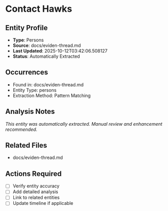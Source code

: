 # Contact Hawks

## Entity Profile
- **Type**: Persons
- **Source**: docs/eviden-thread.md
- **Last Updated**: 2025-10-12T03:42:06.508127
- **Status**: Automatically Extracted

## Occurrences
- Found in: docs/eviden-thread.md
- Entity Type: persons
- Extraction Method: Pattern Matching

## Analysis Notes
*This entity was automatically extracted. Manual review and enhancement recommended.*

## Related Files
- docs/eviden-thread.md

## Actions Required
- [ ] Verify entity accuracy
- [ ] Add detailed analysis
- [ ] Link to related entities
- [ ] Update timeline if applicable
